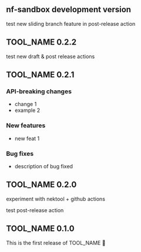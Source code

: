 ## nf-sandbox development version

test new sliding branch feature in post-release action

## TOOL_NAME 0.2.2

test new draft & post release actions

## TOOL_NAME 0.2.1

### API-breaking changes

- change 1
- example 2

### New features

- new feat 1

### Bug fixes

- description of bug fixed

## TOOL_NAME 0.2.0

experiment with nektool + github actions

test post-release action

## TOOL_NAME 0.1.0

This is the first release of TOOL_NAME 🎉
